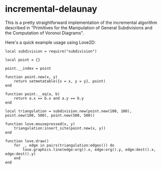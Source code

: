 # incremental-delaunay

This is a pretty straightforward implementation of the incremental algorithm described in "Primitives for the Manipulation of General Subdivisions and the Computation of Voronoi Diagrams".
 
Here's a quick example usage using Love2D:
```
local subdivision = require("subdivision")

local point = {}

point.__index = point

function point.new(x, y)
	return setmetatable({x = x, y = y}, point)
end

function point.__eq(a, b)
	return a.x == b.x and a.y == b.y
end

local triangulation = subdivision.new(point.new(100, 100), point.new(100, 500), point.new(500, 500))

function love.mousepressed(x, y)
	triangulation:insert_site(point.new(x, y))
end

function love.draw()
	for _, edge in pairs(triangulation:edges()) do
		love.graphics.line(edge:org().x, edge:org().y, edge:dest().x, edge:dest().y)
	end
end
```


